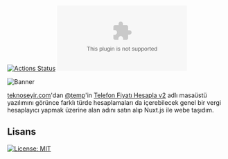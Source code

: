 [![Actions Status](https://github.com/ozgurg/vergihesaplayici.com/workflows/vergihesaplayici.com/badge.svg)](https://github.com/ozgurg/vergihesaplayici.com/actions)
![Version](https://img.shields.io/github/package-json/v/ozgurg/vergihesaplayici.com)

![Banner](https://raw.githubusercontent.com/ozgurg/vergihesaplayici.com/.github/assets/banner.jpg)

[teknoseyir.com](https://teknoseyir.com/)'dan [@temp](https://teknoseyir.com/u/temp)'in [Telefon Fiyatı Hesapla v2](https://teknoseyir.com/blog/telefon-fiyati-hesapla-v2) adlı masaüstü yazılımını görünce farklı türde hesaplamaları da içerebilecek genel bir vergi hesaplayıcı yapmak üzerine alan adını satın alıp Nuxt.js ile webe taşıdım.

## Lisans
[![License: MIT](https://img.shields.io/badge/License-MIT-green.svg)](https://opensource.org/licenses/MIT)
